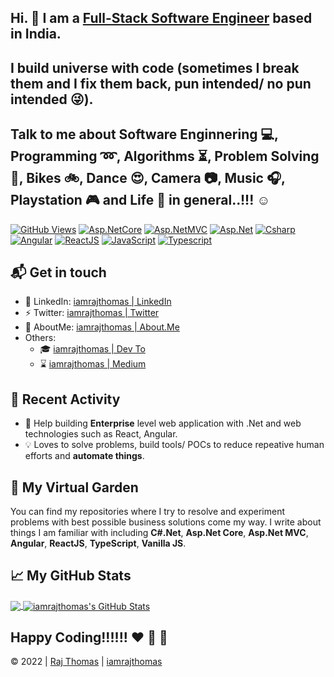 ## Hi. 👋 I am a [Full-Stack Software Engineer](https://github.com/iamrajthomas "iamrajthomas | GitHub") based in India. 
## I build universe with code (sometimes I break them and I fix them back, pun intended/ no pun intended :stuck_out_tongue_winking_eye:). 

## Talk to me about **Software Enginnering** :computer:, **Programming** :loop:, **Algorithms** :hourglass_flowing_sand:, **Problem Solving** :key:, **Bikes** :bike:, **Dance** :heart_eyes:, **Camera** :camera:, **Music** :headphones:, **Playstation** :video_game: and **Life** :dart: in general..!!! :relaxed:

[![GitHub Views](https://komarev.com/ghpvc/?style=flat&username=iamrajthomas&&label=Profile+Views&color=blueviolet)](https://github.com/iamrajthomas?tab=repositories)
[![Asp.NetCore](https://img.shields.io/badge/Asp.NetCore-3-FAC151.svg?logo=dotnet&logoWidth=20&color=brightgreen&labelColor=blue)](https://github.com/iamrajthomas?tab=repositories)
[![Asp.NetMVC](https://img.shields.io/badge/Asp.NetMVC-1-FAC151.svg?logo=dotnet&logoWidth=20&color=orange&labelColor=blue)](https://github.com/iamrajthomas?tab=repositories)
[![Asp.Net](https://img.shields.io/badge/Asp.Net-1-FAC151.svg?logo=dotnet&logoWidth=20&color=yellow&labelColor=blue)](https://github.com/iamrajthomas?tab=repositories)
[![Csharp](https://img.shields.io/badge/C#-14-FAC151.svg?logo=csharp&logoWidth=20&color=brightgreen&labelColor=blue)](https://github.com/iamrajthomas?tab=repositories)
[![Angular](https://img.shields.io/badge/Angular-2-FAC151.svg?logo=angular&logoWidth=20&color=red)](https://github.com/iamrajthomas?tab=repositories)
[![ReactJS](https://img.shields.io/badge/ReactJS-2-FAC151.svg?logo=react&logoWidth=20&color=blue)](https://github.com/iamrajthomas?tab=repositories)
[![JavaScript](https://img.shields.io/badge/JavaScript-1-FAC151.svg?logo=javascript&logoWidth=20&color=yellow)](https://github.com/iamrajthomas?tab=repositories)
[![Typescript](https://img.shields.io/badge/TypeScript-1-FAC151.svg?logo=typescript&logoWidth=20&color=blue)](https://github.com/iamrajthomas?tab=repositories)

## 📬 Get in touch

- 🚀 LinkedIn: [iamrajthomas | LinkedIn](https://linkedin.com/in/iamrajthomas "iamrajthomas | LinkedIn")
- ⚡ Twitter: [iamrajthomas | Twitter](https://twitter.com/iamrajthomas "iamrajthomas | Twitter")
- :bookmark: AboutMe: [iamrajthomas | About.Me](https://about.me/iamrajthomas "iamrajthomas | About.Me")
- Others:
  - :mortar_board: [iamrajthomas | Dev To](https://dev.to/iamrajthomas "iamrajthomas | Dev To")
  - :hourglass: [iamrajthomas | Medium](https://medium.com/@iamrajthomas "iamrajthomas | Medium")

## :calling: Recent Activity

- :high_brightness: Help building **Enterprise** level web application with .Net and web technologies such as React, Angular.
- :bulb: Loves to solve problems, build tools/ POCs to reduce repeative human efforts and **automate things**.

## 🌳 My Virtual Garden

You can find my repositories where I try to resolve and experiment problems with best possible business solutions come my way. 
I write about things I am familiar with including **C#.Net**, **Asp.Net Core**, **Asp.Net MVC**, **Angular**, **ReactJS**, **TypeScript**, **Vanilla JS**.


## &#x1f4c8; My GitHub Stats

<a href="https://github.com/iamrajthomas/iamrajthomas">
  <img align="center" src="https://github-readme-stats.vercel.app/api/top-langs/?username=iamrajthomas&title_color=000000&text_color=000000" />
</a>

<a href="https://github.com/iamrajthomas/iamrajthomas">
  <img align="center" src="https://github-readme-stats.vercel.app/api?username=iamrajthomas&show_icons=true&line_height=40&count_private=true&title_color=000000&text_color=000000&icon_color=FAC051" alt="iamrajthomas's GitHub Stats" />
</a>


## Happy Coding!!!!!! :heart: :white_heart: :green_heart: 


:copyright: 2022 | [Raj Thomas](https://github.com/iamrajthomas "iamrajthomas | GitHub") | [iamrajthomas](https://github.com/iamrajthomas "iamrajthomas | GitHub") 

<!--
**iamrajthomas/iamrajthomas** is a ✨ _special_ ✨ repository because its `README.md` (this file) appears on your GitHub profile.

Here are some ideas to get you started:

- 🔭 I’m currently working on ...
- 🌱 I’m currently learning ...
- 👯 I’m looking to collaborate on ...
- 🤔 I’m looking for help with ...
- 💬 Ask me about ...
- 📫 How to reach me: ...
- 😄 Pronouns: ...
- ⚡ Fun fact: ...
-->
